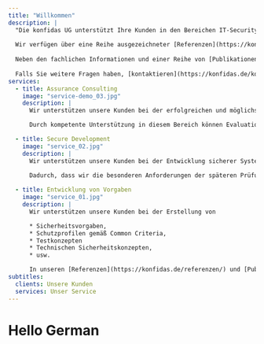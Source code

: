 ```yaml
---
title: "Willkommen"
description: | 
  "Die konfidas UG unterstützt Ihre Kunden in den Bereichen IT-Security, IT-Assurance und allgemeiner IT.  Ganz nach dem Motto: konfidas UG – passionate about security!
  
  Wir verfügen über eine Reihe ausgezeichneter [Referenzen](https://konfidas.de/referenzen/); für Herausforderungen stehen wir mit all unserer Erfahrung bereit, die Sie in unserem [CV](https://konfidas.de/cv/) erkennen können.
  
  Neben den fachlichen Informationen und einer Reihe von [Publikationen](https://konfidas.de/publikationen/) finden Sie im Bereich [Downloads](https://konfidas.de/downloads/) wichtige Dateien für die Zusammenarbeit mit uns.
  
  Falls Sie weitere Fragen haben, [kontaktieren](https://konfidas.de/kontakt/) Sie uns!"
services:
  - title: Assurance Consulting
    image: "service-demo_03.jpg"
    description: |
      Wir unterstützen unsere Kunden bei der erfolgreichen und möglichst effizienten Durchführung von formalen Evaluationen, insbesondere gemäß der international anerkannten Common Criteria (auch bekannt als ISO/IEC 15408).

      Durch kompetente Unterstützung in diesem Bereich können Evaluationen deutlich effizienter gestaltet werden. Dies ist insbesondere von Kunden von Interesse, die sich mit regelmäßigen Re-Zertifzierungen ihrer Produkte auseinandersetzen.

  - title: Secure Development
    image: "service_02.jpg"
    description: |
      Wir unterstützen unsere Kunden bei der Entwicklung sicherer Systeme. Ein besonderer Fokus dieser Arbeit liegt dabei auf Systemen, deren Sicherheitseigenschaften anschließend (oder begleitend) durch eine Prüfung nachgewiesen werden müssen.

      Dadurch, dass wir die besonderen Anforderungen der späteren Prüfung bereits in der frühen Entwicklungsphase mit berücksichtigen, sparen wir unseren Kunden aufwändige Zyklen der Entwicklung.
    
  - title: Entwicklung von Vorgaben
    image: "service_01.jpg"
    description: |
      Wir unterstützen unsere Kunden bei der Erstellung von

      * Sicherheitsvorgaben,
      * Schutzprofilen gemäß Common Criteria,
      * Testkonzepten
      * Technischen Sicherheitskonzepten,
      * usw.

      In unseren [Referenzen](https://konfidas.de/referenzen/) und [Publikationen](https://konfidas.de/publikationen/) finden Sie eine Reihe von Arbeitsproben.
subtitles:
  clients: Unsere Kunden
  services: Unser Service
---
```


# Hello German